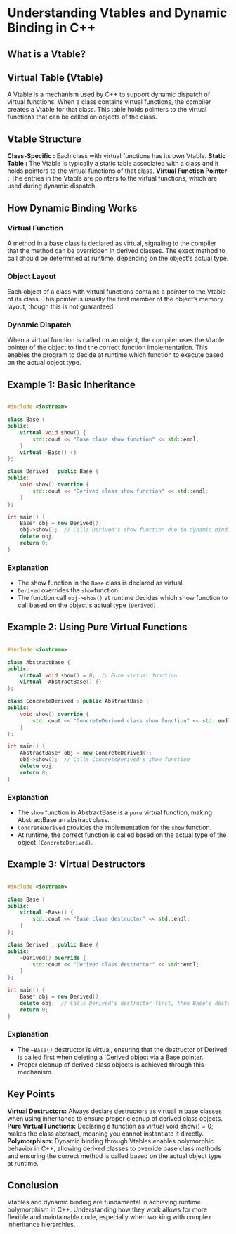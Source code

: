 # Understanding Vtables and Dynamic Binding in C++
## What is a Vtable?

## Virtual Table (Vtable)

A Vtable is a mechanism used by C++ to support dynamic dispatch of virtual functions. When a class contains virtual functions, the compiler creates a Vtable for that class. This table holds pointers to the virtual functions that can be called on objects of the class.


## Vtable Structure

**Class-Specific :** Each class with virtual functions has its own Vtable.
**Static Table :** The Vtable is typically a static table associated with a class and it holds pointers to the virtual functions of that class.
**Virtual Function Pointer :** The entries in the Vtable are pointers to the virtual functions, which are used during dynamic dispatch.

## How Dynamic Binding Works

### Virtual Function

A method in a base class is declared as virtual, signaling to the compiler that the method can be overridden in derived classes. The exact method to call should be determined at runtime, depending on the object's actual type.


### Object Layout

Each object of a class with virtual functions contains a pointer to the Vtable of its class. This pointer is usually the first member of the object’s memory layout, though this is not guaranteed.

### Dynamic Dispatch

When a virtual function is called on an object, the compiler uses the Vtable pointer of the object to find the correct function implementation. This enables the program to decide at runtime which function to execute based on the actual object type.

## Example 1: Basic Inheritance

```cpp

#include <iostream>

class Base {
public:
    virtual void show() {
        std::cout << "Base class show function" << std::endl;
    }
    virtual ~Base() {}
};

class Derived : public Base {
public:
    void show() override {
        std::cout << "Derived class show function" << std::endl;
    }
};

int main() {
    Base* obj = new Derived();
    obj->show();  // Calls Derived's show function due to dynamic binding
    delete obj;
    return 0;
}
```
### Explanation

- The show function in the `Base` class is declared as virtual.
- `Derived` overrides the `show`function.
- The function call `obj->show()` at runtime decides which show function to call based on the object's actual type `(Derived)`.

## Example 2: Using Pure Virtual Functions

```cpp

#include <iostream>

class AbstractBase {
public:
    virtual void show() = 0;  // Pure virtual function
    virtual ~AbstractBase() {}
};

class ConcreteDerived : public AbstractBase {
public:
    void show() override {
        std::cout << "ConcreteDerived class show function" << std::endl;
    }
};

int main() {
    AbstractBase* obj = new ConcreteDerived();
    obj->show();  // Calls ConcreteDerived's show function
    delete obj;
    return 0;
}
```
### Explanation

- The `show` function in AbstractBase is a `pure` virtual function, making AbstractBase an abstract class.
- `ConcreteDerived` provides the implementation for the `show` function.
- At runtime, the correct function is called based on the actual type of the object `(ConcreteDerived)`.

## Example 3: Virtual Destructors

``` cpp

#include <iostream>

class Base {
public:
    virtual ~Base() {
        std::cout << "Base class destructor" << std::endl;
    }
};

class Derived : public Base {
public:
    ~Derived() override {
        std::cout << "Derived class destructor" << std::endl;
    }
};

int main() {
    Base* obj = new Derived();
    delete obj;  // Calls Derived's destructor first, then Base's destructor
    return 0;
}
```
### Explanation

- The `~Base()` destructor is virtual, ensuring that the destructor of Derived is called first when deleting a `Derived object  via a Base pointer.
- Proper cleanup of derived class objects is achieved through this mechanism.

## Key Points

**Virtual Destructors:** Always declare destructors as virtual in base classes when using inheritance to ensure proper cleanup of derived class objects.
**Pure Virtual Functions:** Declaring a function as virtual void show() = 0; makes the class abstract, meaning you cannot instantiate it directly.
**Polymorphism:** Dynamic binding through Vtables enables polymorphic behavior in C++, allowing derived classes to override base class methods and ensuring the correct method is called based on the actual object type at runtime.

## Conclusion

Vtables and dynamic binding are fundamental in achieving runtime polymorphism in C++. Understanding how they work allows for more flexible and maintainable code, especially when working with complex inheritance hierarchies.